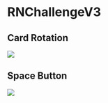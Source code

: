 # RNChallengeV3

## Card Rotation

<image src="./preview/card-rotation.gif"/>

## Space Button

<image src="./preview/space_button.gif"/>
